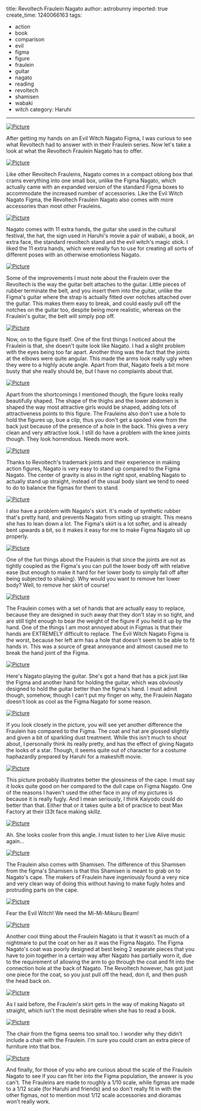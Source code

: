 title: Revoltech Fraulein Nagato
author: astrobunny
imported: true
create_time: 1240066163
tags:
- action
- book
- comparison
- evil
- figma
- figure
- fraulein
- guitar
- nagato
- reading
- revoltech
- shamisen
- wabaki
- witch
category: Haruhi
---
 [![](wp-uploads/2009/04/wpid-100-5969-500x375.jpg "Picture")](/images/wp-uploads/2009/04/wpid-100-5969.jpg)  
  
After getting my hands on an Evil Witch Nagato Figma, I was curious to see what Revoltech had to answer with in their Fraulein series. Now let's take a look at what the Revoltech Fraulein Nagato has to offer.  
<!--more-->  
 [![](wp-uploads/2009/04/wpid-100-5982-500x375.jpg "Picture")](/images/wp-uploads/2009/04/wpid-100-5982.jpg)  
  
Like other Revoltech Frauleins, Nagato comes in a compact oblong box that crams everything into one small box, unlike the Figma Nagato, which actually came with an expanded version of the standard Figma boxes to accommodate the increased number of accessories. Like the Evil Witch Nagato Figma, the Revoltech Fraulein Nagato also comes with more accessories than most other Frauleins.  
  
 [![](wp-uploads/2009/04/wpid-100-5984-500x375.jpg "Picture")](/images/wp-uploads/2009/04/wpid-100-5984.jpg)  
  
Nagato comes with 11 extra hands, the guitar she used in the cultural festival, the hat, the sign used in Haruhi's movie a pair of wabaki, a book, an extra face, the standard revoltech stand and the evil witch's magic stick. I liked the 11 extra hands, which were really fun to use for creating all sorts of different poses with an otherwise emotionless Nagato.  
  
 [![](wp-uploads/2009/04/wpid-100-5985-500x375.jpg "Picture")](/images/wp-uploads/2009/04/wpid-100-5985.jpg)  
  
Some of the improvements I must note about the Fraulein over the Revoltech is the way the guitar belt attaches to the guitar. Little pieces of rubber terminate the belt, and you insert them into the guitar, unlike the Figma's guitar where the strap is actually fitted over notches attached over the guitar. This makes them easy to break, and could easily pull off the notches on the guitar too, despite being more realistic, whereas on the Fraulein's guitar, the belt will simply pop off.  
  
 [![](wp-uploads/2009/04/wpid-100-5986-500x666.jpg "Picture")](/images/wp-uploads/2009/04/wpid-100-5986.jpg)  
  
Now, on to the figure itself. One of the first things I noticed about the Fraulein is that, she doesn't quite look like Nagato. I had a slight problem with the eyes being too far apart. Another thing was the fact that the joints at the elbows were quite angular. This made the arms look really ugly when they were to a highly acute angle. Apart from that, Nagato feels a bit more busty that she really should be, but I have no complaints about that.  
  
 [![](wp-uploads/2009/04/wpid-100-5990-500x666.jpg "Picture")](/images/wp-uploads/2009/04/wpid-100-5990.jpg)  
  
Apart from the shortcomings I mentioned though, the figure looks really beautifully shaped. The shape of the thighs and the lower abdomen is shaped the way most attractive girls would be shaped, adding lots of attractiveness points to this figure. The Frauleins also don't use a hole to hold the figures up, bue a clip, thus you don't get a spoiled view from the back just because of the presence of a hole in the back. This gives a very clean and very attractive look. I still do have a problem with the knee joints though. They look horrendous. Needs more work.  
  
 [![](wp-uploads/2009/04/wpid-100-5993-500x666.jpg "Picture")](/images/wp-uploads/2009/04/wpid-100-5993.jpg)  
  
Thanks to Revoltech's trademark joints and their experience in making action figures, Nagato is very easy to stand up compared to the Figma Nagato. The center of gravity is also in the right spot, enabling Nagato to actually stand up straight, instead of the usual body slant we tend to need to do to balance the figmas for them to stand.  
  
 [![](wp-uploads/2009/04/wpid-100-5996-500x375.jpg "Picture")](/images/wp-uploads/2009/04/wpid-100-5996.jpg)  
  
I also have a problem with Nagato's skirt. It's made of synthetic rubber that's pretty hard, and prevents Nagato from sitting up straight. This means she has to lean down a lot. The Figma's skirt is a lot softer, and is already bent upwards a bit, so it makes it easy for me to make Figma Nagato sit up properly.  
  
 [![](wp-uploads/2009/04/wpid-100-6002-500x375.jpg "Picture")](/images/wp-uploads/2009/04/wpid-100-6002.jpg)  
  
One of the fun things about the Fraulein is that since the joints are not as tightly coupled as the Figma's you can pull the lower body off with relative ease (but enough to make it hard for her lower body to simply fall off after being subjected to shaking). Why would you want to remove her lower body? Well, to remove her skirt of course!  
  
 [![](wp-uploads/2009/04/wpid-100-6004-500x666.jpg "Picture")](/images/wp-uploads/2009/04/wpid-100-6004.jpg)  
  
The Fraulein comes with a set of hands that are actually easy to replace, because they are designed in such away that they don't stay in so tight, and are still tight enough to bear the weight of the figure if you held it up by the hand. One of the things I am most annoyed about in Figmas is that their hands are EXTREMELY difficult to replace. The Evil Witch Nagato Figma is the worst, because her left arm has a hole that doesn't seem to be able to fit hands in. This was a source of great annoyance and almost caused me to break the hand joint of the Figma.  
  
 [![](wp-uploads/2009/04/wpid-100-6006-500x666.jpg "Picture")](/images/wp-uploads/2009/04/wpid-100-6006.jpg)  
  
Here's Nagato playing the guitar. She's got a hand that has a pick just like the Figma and another hand for holding the guitar, which was obviously designed to hold the guitar better than the figma's hand. I must admit though, somehow, though I can't put my finger on why, the Fraulein Nagato doesn't look as cool as the Figma Nagato for some reason.  
  
 [![](wp-uploads/2009/04/wpid-100-6007-500x375.jpg "Picture")](/images/wp-uploads/2009/04/wpid-100-6007.jpg)  
  
If you look closely in the picture, you will see yet another difference the Fraulein has compared to the Figma. The coat and hat are glossed slightly and given a bit of sparkling dust treatment. While this isn't much to shout about, I personally think its really pretty, and has the effect of giving Nagato the looks of a star. Though, it seems quite out of character for a costume haphazardly prepared by Haruhi for a makeshift movie.  
  
 [![](wp-uploads/2009/04/wpid-100-6008-500x666.jpg "Picture")](/images/wp-uploads/2009/04/wpid-100-6008.jpg)  
  
This picture probably illustrates better the glossiness of the cape. I must say it looks quite good on her compared to the dull cape on Figma Nagato. One of the reasons I haven't used the other face in any of my pictures is because it is really fugly. And I mean seriously, I think Kaiyodo could do better than that. Either that or it takes quite a bit of practice to beat Max Factory at their l33t face making skillz.  
  
 [![](wp-uploads/2009/04/wpid-100-6014-500x375.jpg "Picture")](/images/wp-uploads/2009/04/wpid-100-6014.jpg)  
  
Ah. She looks cooler from this angle. I must listen to her Live Alive music again...  
  
 [![](wp-uploads/2009/04/wpid-100-6027-500x666.jpg "Picture")](/images/wp-uploads/2009/04/wpid-100-6027.jpg)  
  
The Fraulein also comes with Shamisen. The difference of this Shamisen from the figma's Shamisen is that this Shamisen is meant to grab on to Nagato's cape. The makers of Fraulein have ingeniously found a very nice and very clean way of doing this without having to make fugly holes and protruding parts on the cape.  
  
 [![](wp-uploads/2009/04/wpid-100-6030-500x666.jpg "Picture")](/images/wp-uploads/2009/04/wpid-100-6030.jpg)  
  
Fear the Evil Witch! We need the Mi-Mi-Mikuru Beam!  
  
 [![](wp-uploads/2009/04/wpid-100-6033-500x666.jpg "Picture")](/images/wp-uploads/2009/04/wpid-100-6033.jpg)  
  
Another cool thing about the Fraulein Nagato is that it wasn't as much of a nightmare to put the coat on her as it was the Figma Nagato. The Figma Nagato's coat was poorly designed at best being 2 separate pieces that you have to join together in a certain way after Nagato has partially worn it, due to the requirement of allowing the arm to go through the coat and fit into the connection hole at the back of Nagato. The Revoltech however, has got just one piece for the coat, so you just pull off the head, don it, and then push the head back on.  
  
 [![](wp-uploads/2009/04/wpid-100-6045-500x375.jpg "Picture")](/images/wp-uploads/2009/04/wpid-100-6045.jpg)  
  
As I said before, the Fraulein's skirt gets in the way of making Nagato sit straight, which isn't the most desirable when she has to read a book.  
  
 [![](wp-uploads/2009/04/wpid-100-6047-500x375.jpg "Picture")](/images/wp-uploads/2009/04/wpid-100-6047.jpg)  
  
The chair from the figma seems too small too. I wonder why they didn't include a chair with the Fraulein. I'm sure you could cram an extra piece of furniture into that box.  
  
 [![](wp-uploads/2009/04/wpid-100-6052-500x375.jpg "Picture")](/images/wp-uploads/2009/04/wpid-100-6052.jpg)  
  
And finally, for those of you who are curious about the scale of the Fraulein Nagato to see if you can fit her into the Figma population, the answer is you can't. The Frauleins are made to roughly a 1/10 scale, while figmas are made to a 1/12 scale (for Haruhi and friends) and so don't really fit in with the other figmas, not to mention most 1/12 scale accessories and dioramas won't really work.